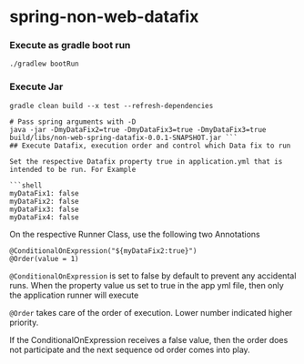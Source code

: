 # spring-non-web-datafix

### Execute as gradle boot run
`./gradlew bootRun`

### Execute Jar
```shell
gradle clean build --x test --refresh-dependencies

# Pass spring arguments with -D 
java -jar -DmyDataFix2=true -DmyDataFix3=true -DmyDataFix3=true build/libs/non-web-spring-datafix-0.0.1-SNAPSHOT.jar ```
## Execute Datafix, execution order and control which Data fix to run

Set the respective Datafix property true in application.yml that is intended to be run. For Example

```shell
myDataFix1: false
myDataFix2: false 
myDataFix3: false 
myDataFix4: false 

````

On the respective Runner Class, use the following two Annotations

```
@ConditionalOnExpression("${myDataFix2:true}")
@Order(value = 1)
```

`@ConditionalOnExpression` is set to false by default to prevent any accidental runs.
When the property value us set to true in the app yml file, then only the application runner will execute

`@Order` takes care of the order of execution. Lower number indicated higher priority.

If the ConditionalOnExpression receives a false value, then the order does not participate and the next
sequence od order comes into play.